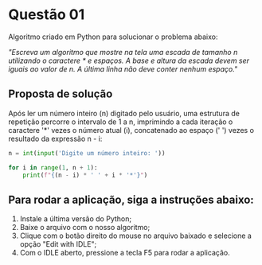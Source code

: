 <h1>Questão 01</h1>

Algoritmo criado em Python para solucionar o problema abaixo:

<i>"Escreva um algoritmo que mostre na tela uma escada de tamanho n utilizando o caractere * e espaços. A base e altura da escada devem ser iguais ao valor de n. A última linha não deve conter nenhum espaço."</i>


<h2>Proposta de solução</h2>

Após ler um número inteiro (n) digitado pelo usuário, uma estrutura de repetição percorre o intervalo de 1 a n, imprimindo a cada iteração o caractere '*' vezes o número atual (i), concatenado ao espaço (' ') vezes o resultado da expressão n - i:

```Python
n = int(input('Digite um número inteiro: '))

for i in range(1, n + 1):
    print(f"{(n - i) * ' ' + i * '*'}")
```

<h2>Para rodar a aplicação, siga a instruções abaixo:</h2>
<ol>
    <li>Instale a última versão do Python;</li>
    <li>Baixe o arquivo com o nosso algoritmo;</li>
    <li>Clique com o botão direito do mouse no arquivo baixado e selecione a opção "Edit with IDLE";</li>
    <li>Com o IDLE aberto, pressione a tecla F5 para rodar a aplicação.</li>
</ol>